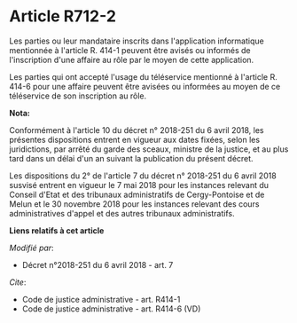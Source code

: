 # Article R712-2

Les parties ou leur mandataire inscrits dans l'application informatique mentionnée à l'article R. 414-1 peuvent être avisés
ou informés de l'inscription d'une affaire au rôle par le moyen de cette application. 

Les parties qui ont accepté l'usage du téléservice mentionné à l'article R. 414-6 pour une affaire peuvent être avisées ou
informées au moyen de ce téléservice de son inscription au rôle.

**Nota:**

Conformément à l'article 10 du décret n° 2018-251 du 6 avril 2018, les présentes dispositions entrent en vigueur aux dates
fixées, selon les juridictions, par arrêté du garde des sceaux, ministre de la justice, et au plus tard dans un délai d'un an
suivant la publication du présent décret.

Les dispositions du 2° de l'article 7 du décret n° 2018-251 du 6 avril 2018 susvisé entrent en vigueur le 7 mai 2018 pour les
instances relevant du Conseil d'Etat et des tribunaux administratifs de Cergy-Pontoise et de Melun et le 30 novembre 2018
pour les instances relevant des cours administratives d'appel et des autres tribunaux administratifs.

**Liens relatifs à cet article**

_Modifié par_:

  - Décret n°2018-251 du 6 avril 2018 - art. 7

_Cite_:

  - Code de justice administrative - art. R414-1
  - Code de justice administrative - art. R414-6 (VD)
